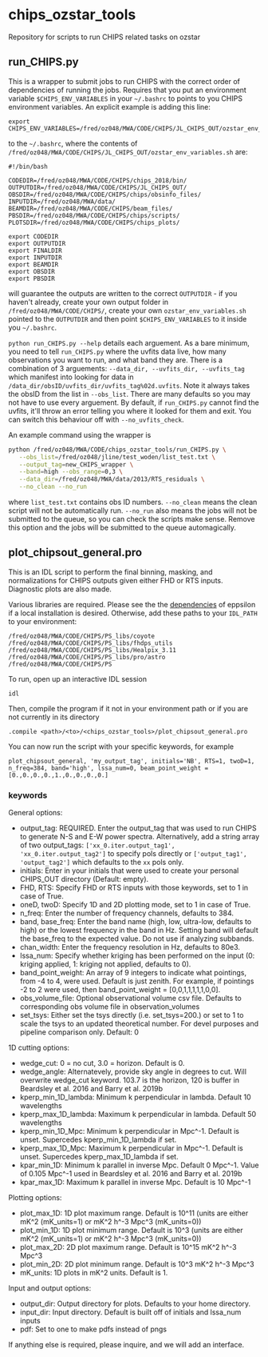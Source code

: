 # chips_ozstar_tools
Repository for scripts to run CHIPS related tasks on ozstar

## run_CHIPS.py
This is a wrapper to submit jobs to run CHIPS with the correct order of dependencies of running the jobs. Requires that you put an environment variable `$CHIPS_ENV_VARIABLES` in your `~/.bashrc` to points to you CHIPS environment variables. An explicit example is adding this line:

```
export CHIPS_ENV_VARIABLES=/fred/oz048/MWA/CODE/CHIPS/JL_CHIPS_OUT/ozstar_env_variables.sh
```
to the `~/.bashrc`, where the contents of `/fred/oz048/MWA/CODE/CHIPS/JL_CHIPS_OUT/ozstar_env_variables.sh` are:

```
#!/bin/bash

CODEDIR=/fred/oz048/MWA/CODE/CHIPS/chips_2018/bin/
OUTPUTDIR=/fred/oz048/MWA/CODE/CHIPS/JL_CHIPS_OUT/
OBSDIR=/fred/oz048/MWA/CODE/CHIPS/chips/obsinfo_files/
INPUTDIR=/fred/oz048/MWA/data/
BEAMDIR=/fred/oz048/MWA/CODE/CHIPS/beam_files/
PBSDIR=/fred/oz048/MWA/CODE/CHIPS/chips/scripts/
PLOTSDIR=/fred/oz048/MWA/CODE/CHIPS/chips_plots/

export CODEDIR
export OUTPUTDIR
export FINALDIR
export INPUTDIR
export BEAMDIR
export OBSDIR
export PBSDIR
```
will guarantee the outputs are written to the correct `OUTPUTDIR` - if you haven't already, create your own output folder in `/fred/oz048/MWA/CODE/CHIPS/`, create your own `ozstar_env_variables.sh` pointed to the `OUTPUTDIR` and then point `$CHIPS_ENV_VARIABLES` to it inside you `~/.bashrc`.

`python run_CHIPS.py --help` details each arguement. As a bare minimum, you need to tell `run_CHIPS.py` where the uvfits data live, how many observations you want to run, and what band they are. There is a combination of 3 arguements: `--data_dir, --uvfits_dir, --uvfits_tag` which manifest into looking for data in `/data_dir/obsID/uvfits_dir/uvfits_tag%02d.uvfits`.  Note it always takes the obsID from the list in `--obs_list`. There are many defaults so you may not have to use every arguement. By default, if `run_CHIPS.py` cannot find the uvfits, it'll throw an error telling you where it looked for them and exit. You can switch this behaviour off with `--no_uvfits_check`.

An example command using the wrapper is

```sh
python /fred/oz048/MWA/CODE/chips_ozstar_tools/run_CHIPS.py \
   --obs_list=/fred/oz048/jline/test_woden/list_test.txt \
   --output_tag=new_CHIPS_wrapper \
   --band=high --obs_range=0,3 \
   --data_dir=/fred/oz048/MWA/data/2013/RTS_residuals \
   --no_clean --no_run
```
where `list_test.txt` contains obs ID numbers. `--no_clean` means the clean script will not be automatically run. `--no_run` also means the jobs will not be submitted to the queue, so you can check the scripts make sense. Remove this option and the jobs will be submitted to the queue automagically.



## plot_chipsout_general.pro  

This is an IDL script to perform the final binning, masking, and normalizations for CHIPS outputs given either FHD or RTS inputs. Diagnostic plots are also made.

Various libraries are required. Please see the the [dependencies](https://github.com/EoRImaging/eppsilon#dependencies) of eppsilon if a local installation is desired. Otherwise, add these paths to your `IDL_PATH` to your environment:
```
/fred/oz048/MWA/CODE/CHIPS/PS_libs/coyote
/fred/oz048/MWA/CODE/CHIPS/PS_libs/fhdps_utils
/fred/oz048/MWA/CODE/CHIPS/PS_libs/Healpix_3.11
/fred/oz048/MWA/CODE/CHIPS/PS_libs/pro/astro
/fred/oz048/MWA/CODE/CHIPS/PS
```

To run, open up an interactive IDL session   
```
idl
```

Then, compile the program if it not in your environment path or if you are not currently in its directory  
```
.compile <path>/<to>/<chips_ozstar_tools>/plot_chipsout_general.pro
```

You can now run the script with your specific keywords, for example   
```
plot_chipsout_general, 'my_output_tag', initials='NB', RTS=1, twoD=1, n_freq=384, band='high', lssa_num=0, beam_point_weight = [0.,0.,0.,0.,1.,0.,0.,0.,0.]
```

### keywords

General options:   
* output_tag: REQUIRED. Enter the output_tag that was used to run CHIPS to generate N-S and E-W power spectra. Alternatively, add a string array of two output_tags: `['xx_0.iter.output_tag1', 'xx_0.iter.output_tag2']` to specify pols directly or `['output_tag1', 'output_tag2']` which defaults to the `xx` pols only.
* initials: Enter in your initials that were used to create your personal CHIPS_OUT directory (Default: empty).   
* FHD, RTS: Specify FHD or RTS inputs with those keywords, set to 1 in case of True.   
* oneD, twoD: Specify 1D and 2D plotting mode, set to 1 in case of True.   
* n_freq: Enter the number of frequency channels, defaults to 384.   
* band, base_freq: Enter the band name (high, low, ultra-low, defaults to high) or the lowest frequency in the band in Hz. Setting band will default the base_freq to the expected value. Do not use if analyzing subbands.   
* chan_width: Enter the frequency resolution in Hz, defaults to 80e3.   
* lssa_num: Specify whether kriging has been performed on the input (0: kriging applied, 1: kriging not applied, defaults to 0).   
* band_point_weight: An array of 9 integers to indicate what pointings, from -4 to 4, were used. Default is just zenith. For example, if pointings -2 to 2 were used, then band_point_weight = [0,0,1,1,1,1,1,0,0].  
* obs_volume_file: Optional observational volume csv file. Defaults to corresponding obs volume file in observation_volumes
* set_tsys: Either set the tsys directly (i.e. set_tsys=200.) or set to 1 to scale the tsys to an updated theoretical number. For devel purposes and pipeline comparison only. Default: 0

1D cutting options:    
* wedge_cut: 0 = no cut, 3.0 = horizon. Default is 0.   
* wedge_angle: Alternatevely, provide sky angle in degrees to cut. Will overwrite wedge_cut keyword. 103.7 is the horizon, 120 is buffer in Beardsley et al. 2016 and Barry et al. 2019b 
* kperp_min_1D_lambda: Minimum k perpendicular in lambda. Default 10 wavelengths
* kperp_max_1D_lambda: Maximum k perpendicular in lambda. Default 50 wavelengths
* kperp_min_1D_Mpc: Minimum k perpendicular in Mpc^-1. Default is unset. Supercedes kperp_min_1D_lambda if set.
* kperp_max_1D_Mpc: Maximum k perpendicular in Mpc^-1. Default is unset. Supercedes kperp_max_1D_lambda if set.
* kpar_min_1D: Minimum k parallel in inverse Mpc. Default 0 Mpc^-1. Value of 0.105 Mpc^-1 used in Beardsley et al. 2016 and Barry et al. 2019b   
* kpar_max_1D: Maximum k parallel in inverse Mpc. Default is 10 Mpc^-1    

Plotting options:
* plot_max_1D: 1D plot maximum range. Default is 10^11 (units are either mK^2 (mK_units=1) or mK^2 h^-3 Mpc^3 (mK_units=0))
* plot_min_1D: 1D plot minimum range. Default is 10^3 (units are either mK^2 (mK_units=1) or mK^2 h^-3 Mpc^3 (mK_units=0))
* plot_max_2D: 2D plot maximum range. Default is 10^15 mK^2 h^-3 Mpc^3
* plot_min_2D: 2D plot minimum range. Default is 10^3 mK^2 h^-3 Mpc^3
* mK_units: 1D plots in mK^2 units. Default is 1.

Input and output options:    
* output_dir: Output directory for plots. Defaults to your home directory.
* input_dir: Input directory. Default is built off of initials and lssa_num inputs  
* pdf: Set to one to make pdfs instead of pngs   

If anything else is required, please inquire, and we will add an interface.
